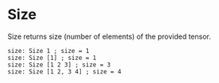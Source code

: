 # Size

Size returns size (number of elements) of the provided tensor.

```L1
size: Size 1 ; size = 1
size: Size [1] ; size = 1
size: Size [1 2 3] ; size = 3
size: Size [1 2, 3 4] ; size = 4
```